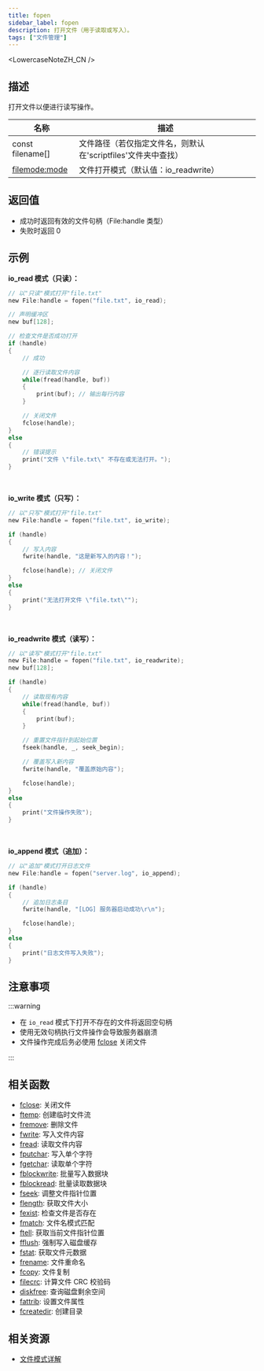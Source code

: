 ```yaml
---
title: fopen
sidebar_label: fopen
description: 打开文件（用于读取或写入）。
tags: ["文件管理"]
---
```


<LowercaseNoteZH_CN />

## 描述

打开文件以便进行读写操作。

| 名称                                     | 描述                                                          |
| ---------------------------------------- | ------------------------------------------------------------- |
| const filename[]                         | 文件路径（若仅指定文件名，则默认在'scriptfiles'文件夹中查找） |
| [filemode:mode](../resources/file-modes) | 文件打开模式（默认值：io_readwrite）                          |

## 返回值

- 成功时返回有效的文件句柄（File:handle 类型）
- 失败时返回 0

## 示例

**io_read 模式（只读）：**

```c
// 以"只读"模式打开"file.txt"
new File:handle = fopen("file.txt", io_read);

// 声明缓冲区
new buf[128];

// 检查文件是否成功打开
if (handle)
{
    // 成功

    // 逐行读取文件内容
    while(fread(handle, buf))
    {
        print(buf); // 输出每行内容
    }

    // 关闭文件
    fclose(handle);
}
else
{
    // 错误提示
    print("文件 \"file.txt\" 不存在或无法打开。");
}
```

<br />

**io_write 模式（只写）：**

```c
// 以"只写"模式打开"file.txt"
new File:handle = fopen("file.txt", io_write);

if (handle)
{
    // 写入内容
    fwrite(handle, "这是新写入的内容！");

    fclose(handle); // 关闭文件
}
else
{
    print("无法打开文件 \"file.txt\"");
}
```

<br />

**io_readwrite 模式（读写）：**

```c
// 以"读写"模式打开"file.txt"
new File:handle = fopen("file.txt", io_readwrite);
new buf[128];

if (handle)
{
    // 读取现有内容
    while(fread(handle, buf))
    {
        print(buf);
    }

    // 重置文件指针到起始位置
    fseek(handle, _, seek_begin);

    // 覆盖写入新内容
    fwrite(handle, "覆盖原始内容");

    fclose(handle);
}
else
{
    print("文件操作失败");
}
```

<br />

**io_append 模式（追加）：**

```c
// 以"追加"模式打开日志文件
new File:handle = fopen("server.log", io_append);

if (handle)
{
    // 追加日志条目
    fwrite(handle, "[LOG] 服务器启动成功\r\n");

    fclose(handle);
}
else
{
    print("日志文件写入失败");
}
```

## 注意事项

:::warning

- 在 `io_read` 模式下打开不存在的文件将返回空句柄
- 使用无效句柄执行文件操作会导致服务器崩溃
- 文件操作完成后务必使用 [fclose](fclose) 关闭文件

:::

## 相关函数

- [fclose](fclose): 关闭文件
- [ftemp](ftemp): 创建临时文件流
- [fremove](fremove): 删除文件
- [fwrite](fwrite): 写入文件内容
- [fread](fread): 读取文件内容
- [fputchar](fputchar): 写入单个字符
- [fgetchar](fgetchar): 读取单个字符
- [fblockwrite](fblockwrite): 批量写入数据块
- [fblockread](fblockread): 批量读取数据块
- [fseek](fseek): 调整文件指针位置
- [flength](flength): 获取文件大小
- [fexist](fexist): 检查文件是否存在
- [fmatch](fmatch): 文件名模式匹配
- [ftell](ftell): 获取当前文件指针位置
- [fflush](fflush): 强制写入磁盘缓存
- [fstat](fstat): 获取文件元数据
- [frename](frename): 文件重命名
- [fcopy](fcopy): 文件复制
- [filecrc](filecrc): 计算文件 CRC 校验码
- [diskfree](diskfree): 查询磁盘剩余空间
- [fattrib](fattrib): 设置文件属性
- [fcreatedir](fcreatedir): 创建目录

## 相关资源

- [文件模式详解](../resources/file-modes)

